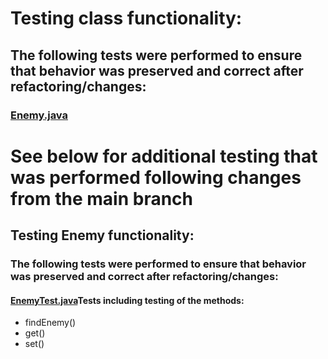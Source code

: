 # Testing class functionality:
## The following tests were performed to ensure that behavior was preserved and correct after refactoring/changes:

 ### [Enemy.java](https://github.com/emmamickas/Text-Fighter/blob/deadCodeRefactor/src/com/hotmail/kalebmarc/textfighter/main/Enemy.java)


# See below for additional testing that was performed following changes from the main branch

## Testing Enemy functionality:
### The following tests were performed to ensure that behavior was preserved and correct after refactoring/changes:
 #### [EnemyTest.java](https://github.com/emmamickas/Text-Fighter/blob/deadCodeRefactor/src/com/hotmail/kalebmarc/textfighter/main/EnemyTest.java)Tests including testing of the methods:
 * findEnemy()
 * get()
 * set()
